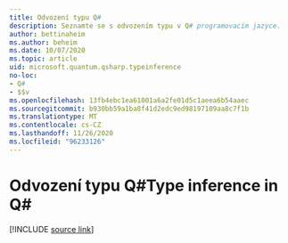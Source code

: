 ```yaml
---
title: Odvození typu Q#
description: Seznamte se s odvozením typu v Q# programovacím jazyce.
author: bettinaheim
ms.author: beheim
ms.date: 10/07/2020
ms.topic: article
uid: microsoft.quantum.qsharp.typeinference
no-loc:
- Q#
- $$v
ms.openlocfilehash: 13fb4ebc1ea61001a6a2fe01d5c1aeea6b54aaec
ms.sourcegitcommit: b930bb59a1ba8f41d2edc9ed98197109aa8c7f1b
ms.translationtype: MT
ms.contentlocale: cs-CZ
ms.lasthandoff: 11/26/2020
ms.locfileid: "96233126"
---
```

# <a name="type-inference-in-no-locq"></a><span data-ttu-id="6b656-103">Odvození typu Q#</span><span class="sxs-lookup"><span data-stu-id="6b656-103">Type inference in Q#</span></span>

[!INCLUDE [source link](~/includes/qsharp-language/Specifications/Language/4_TypeSystem/TypeInference.md)]

